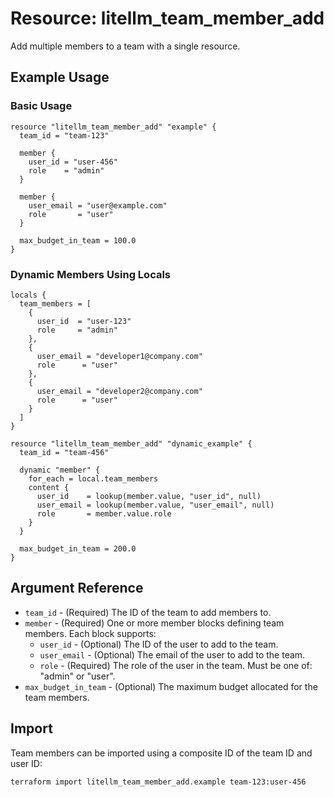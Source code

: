 # Resource: litellm_team_member_add

Add multiple members to a team with a single resource.

## Example Usage

### Basic Usage

```hcl
resource "litellm_team_member_add" "example" {
  team_id = "team-123"
  
  member {
    user_id = "user-456"
    role    = "admin"
  }

  member {
    user_email = "user@example.com"
    role       = "user"
  }

  max_budget_in_team = 100.0
}
```

### Dynamic Members Using Locals

```hcl
locals {
  team_members = [
    {
      user_id  = "user-123"
      role     = "admin"
    },
    {
      user_email = "developer1@company.com"
      role      = "user"
    },
    {
      user_email = "developer2@company.com"
      role      = "user"
    }
  ]
}

resource "litellm_team_member_add" "dynamic_example" {
  team_id = "team-456"
  
  dynamic "member" {
    for_each = local.team_members
    content {
      user_id    = lookup(member.value, "user_id", null)
      user_email = lookup(member.value, "user_email", null)
      role       = member.value.role
    }
  }

  max_budget_in_team = 200.0
}
```

## Argument Reference

* `team_id` - (Required) The ID of the team to add members to.
* `member` - (Required) One or more member blocks defining team members. Each block supports:
  * `user_id` - (Optional) The ID of the user to add to the team.
  * `user_email` - (Optional) The email of the user to add to the team.
  * `role` - (Required) The role of the user in the team. Must be one of: "admin" or "user".
* `max_budget_in_team` - (Optional) The maximum budget allocated for the team members.

## Import

Team members can be imported using a composite ID of the team ID and user ID:

```shell
terraform import litellm_team_member_add.example team-123:user-456

